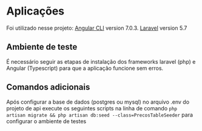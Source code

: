 
# Aplicações
Foi utilizado nesse projeto:
 [Angular CLI](https://angular.io/guide/quickstart) version 7.0.3.
 [Laravel](https://laravel.com/docs/5.7#installing-laravel) version 5.7
  
## Ambiente de teste
É necessário seguir as etapas de instalação dos frameworks laravel (php) e Angular (Typescript)  para que a aplicação funcione sem erros.

## Comandos adicionais

Após configurar a base de dados (postgres ou mysql) no arquivo .env do projeto de api execute os seguintes scripts na linha de comando `php artisan migrate && php artisan db:seed --class=PrecosTableSeeder` para configurar o ambiente de testes
